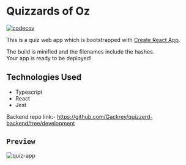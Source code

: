 # Quizzards of Oz
[![codecov](https://codecov.io/gh/Gackrey/Quizzards/branch/development/graph/badge.svg?token=5RLMI72878)](https://codecov.io/gh/Gackrey/Quizzards)

This is a quiz web app which is bootstrapped with [Create React App](https://github.com/facebook/create-react-app).


The build is minified and the filenames include the hashes.\
Your app is ready to be deployed!
## Technologies Used
 * Typescript
 * React
 * Jest

Backend repo link:- https://github.com/Gackrey/quizzerd-backend/tree/development

## `Preview`
![quiz-app](https://user-images.githubusercontent.com/36769948/118539509-1f564d80-b76d-11eb-93f4-8d1be5db9a59.gif)
